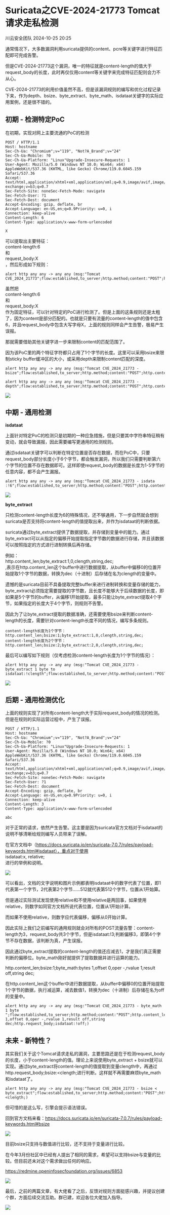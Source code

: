 #  Suricata之CVE-2024-21773 Tomcat请求走私检测   
 川云安全团队   2024-10-25 20:25  
  
通常情况下，大多数漏洞利用suricata提供的content、pcre等关键字进行特征匹配即可完成告警。  
  
但是CVE-2024-21773这个漏洞，唯一的特征就是content-length的值大于request_body的长度，此时再仅仅用content等关键字来完成特征匹配则会力不从心。  
  
CVE-2024-21773的利用价值虽然不高，但是该漏洞规则的编写和优化过程记录下来，作为depth、bsize、byte_extract、byte_math、isdataat关键字的实际应用案例，还是很不错的。  
  
## 初期 - 检测特定PoC  
  
在初期，实现对网上主要流通的PoC的检测  
```
POST / HTTP/1.1
Host: hostname
Sec-Ch-Ua: "Chromium";v="119", "Not?A_Brand";v="24"
Sec-Ch-Ua-Mobile: ?0
Sec-Ch-Ua-Platform: "Linux"Upgrade-Insecure-Requests: 1
User-Agent: Mozilla/5.0 (Windows NT 10.0; Win64; x64) AppleWebKit/537.36 (KHTML, like Gecko) Chrome/119.0.6045.159 Safari/537.36
Accept: text/html,application/xhtml+xml,application/xml;q=0.9,image/avif,image/webp,image/apng,*/*;q=0.8,application/signed-exchange;v=b3;q=0.7
Sec-Fetch-Site: noneSec-Fetch-Mode: navigate
Sec-Fetch-User: ?1
Sec-Fetch-Dest: document
Accept-Encoding: gzip, deflate, br
Accept-Language: en-US,en;q=0.9Priority: u=0, i
Connection: keep-alive
Content-Length: 6
Content-Type: application/x-www-form-urlencoded

X
```  
  
可以提取出主要特征：  
content-length:6  
和  
request_body:X  
，然后形成如下规则：  
```
alert http any any -> any any (msg:"Tomcat CVE_2024_21773";flow:established,to_server;http.method;content:"POST";http.content_len;content:"6";fast_pattern;http.request_body;content:"X";)
```  
  
  
虽然把  
content-length:6  
和  
request_body:X  
作为固定特征，可以针对特定的PoC进行检测了。但是上面的这条规则还是太粗了，因为content是部分匹配的。也就是只要有流量的content-length的值中包含6，并且request_body中包含大写字母X，上面的规则同样会产生告警，极易产生误报。  
  
那就需要借助其他关键字进一步来限制content的匹配范围了。  
  
因为该PoC里的两个特征字符都只占用了1个字节的长度。这里可以采用bsize来限制sticky buffer缓冲区的大小，或采用depth来限制content匹配的深度。  
```
alert http any any -> any any (msg:"Tomcat CVE_2024_21773 - bsize";flow:established,to_server;http.method;content:"POST";http.content_len;content:"6";bsize:1;http.request_body;content:"X";bsize:1;)

alert http any any -> any any (msg:"Tomcat CVE_2024_21773 - depth";flow:established,to_server;http.method;content:"POST";http.content_len;content:"6";depth:1;http.request_body;content:"X";depth:1;)
```  
  
![](https://mmbiz.qpic.cn/mmbiz_png/qibYmMNlY6XCBfb98zDb1s9yv6hwZpwyRwE3TRQYPFT7xf5xD5yb4pg18P2olZNOO6niaEFPn73LhTJyxYRpEGqA/640?wx_fmt=png&from=appmsg "")  
## 中期 - 通用检测  
  
**isdataat**  
  
上面针对特定PoC的检测只是初期的一种应急措施，但是只要其中字符串特征稍有变动，就会导致漏报，因此需要编写更通用的检测规则。  
  
通过isdataat关键字可以判断在特定位置是否存在数据，而在PoC中，只要request_body部分长度小于6个字节，都会触发漏洞，所以我们只需要判断第六个字节的位置不存在数据即可。这样即使request_body的数据是长度为1-5字节的任意内容，都不会产生漏报。  
```
alert http any any -> any any (msg:"Tomcat CVE_2024_21773 - isdata :!6";flow:established,to_server;http.method;content:"POST";http.content_len;content:"6";bsize:1;http.request_body;isdataat:!6;)
```  
  
![](https://mmbiz.qpic.cn/mmbiz_png/qibYmMNlY6XCBfb98zDb1s9yv6hwZpwyRJiagSo3Zt1WMX7fJsugZ8fqfBY2b2VWqsicsvsXKicVPqpicUbv0mdrNSQ/640?wx_fmt=png&from=appmsg "")  
  
**byte_extract**  
  
只检测content-length长度为6的特殊情况，还不够通用，下一步自然就会想到suricata是否支持将content-length的值提取出来，并作为isdataat的判断依据。  
  
suricata通过byte_extract提供了数据提取，并存储到变量中的能力。通过byte_extract可以从指定的偏移开始提取指定字节数的数据进行存储，并且该数据可以按照指定的方式进行进制转换后再存储。  
  
例如：  
http.content_len;byte_extract:1,0,clength,string,dec;  
,表示在http.content_len这个buffer中进行数据提取，从buffer中偏移0的位置开始提取1个字节的数据，转换为dec（十进制）后存储在名为clength的变量中。  
  
遗憾的是suricata目前不具备提取完整buffer来进行进制转换和变量存储的能力，byte_extract必须指定需要提取的字节数，且长度不能够大于后续数据的长度，即如果是5个字节的buffer，从偏移1开始提取，最多只能让byte_extract提取4个字节，如果指定的长度大于4个字节，则规则不告警。  
  
因此为了让byte_extract提取的数据准确，还需要使用bsize来判断content-length的长度，需要针对content-length长度不同的情况，编写多条规则。  
```
content-length长度为1个字节：http.content_len;bsize:1;byte_extract:1,0,clength,string,dec;
content-length长度为2个字节：http.content_len;bsize:2;byte_extract:2,0,clength,string,dec;
```  
  
最后可以编写如下规则（仅考虑检测content-length长度为1个字节的情况）：  
```
alert http any any -> any any (msg:"Tomcat CVE_2024_21773 - byte_extract 1 byte to isdataat:!clength";flow:established,to_server;http.method;content:"POST";http.content_len;bsize:1;byte_extract:1,0,clength,string,dec;http.request_body;isdataat:!clength;)
```  
  
![](https://mmbiz.qpic.cn/mmbiz_png/qibYmMNlY6XCBfb98zDb1s9yv6hwZpwyRibkBu3nXyF37CgKiaP8UMhYsLAJiaz85GuPvOWTYiagXgnpuYpDErriaGibQ/640?wx_fmt=png&from=appmsg "")  
## 后期 - 通用检测优化  
  
上面的规则实现了对所有content-length大于实际request_body的情况的检测。但是在规则的实际运营过程中，产生了误报。  
```
POST / HTTP/1.1
Host: hostname
Sec-Ch-Ua: "Chromium";v="119", "Not?A_Brand";v="24"
Sec-Ch-Ua-Mobile: ?0
Sec-Ch-Ua-Platform: "Linux"Upgrade-Insecure-Requests: 1
User-Agent: Mozilla/5.0 (Windows NT 10.0; Win64; x64) AppleWebKit/537.36 (KHTML, like Gecko) Chrome/119.0.6045.159 Safari/537.36
Accept: text/html,application/xhtml+xml,application/xml;q=0.9,image/avif,image/webp,image/apng,*/*;q=0.8,application/signed-exchange;v=b3;q=0.7
Sec-Fetch-Site: noneSec-Fetch-Mode: navigate
Sec-Fetch-User: ?1
Sec-Fetch-Dest: document
Accept-Encoding: gzip, deflate, br
Accept-Language: en-US,en;q=0.9Priority: u=0, i
Connection: keep-alive
Content-Length: 3
Content-Type: application/x-www-form-urlencoded

abc
```  
  
对于正常的请求，依然产生告警。这主要是因为suricata官方文档对于isdataat的说明不够清晰给规则编写人员带来了误解。  
  
在官方文档中（https://docs.suricata.io/en/suricata-7.0.7/rules/payload-keywords.html#isdataat），重点对于使用  
isdataat:x, relative;  
进行的举例和说明。  
  
![](https://mmbiz.qpic.cn/mmbiz_png/qibYmMNlY6XCBfb98zDb1s9yv6hwZpwyR0B1eAo3a86OckHva7SHMTqDL0vcX2iaNaB0XVtd7w9U2WeAHNzFLwSw/640?wx_fmt=png&from=appmsg "")  
  
可以看出，文档的文字说明和图片示例都表明isdataat中的数字代表了位置，即1代表第一个字节，2代表第2个字节......512就代表第512个字节，位置从1开始算。  
  
但是通过实际测试发现使用relative和不使用relative是两回事，如果使用relative，则数字如同官方文档所说代表位置，位置从1开始计算。  
  
而如果不使用relative，则数字应代表偏移，偏移从0开始计算。  
  
因此实际上我们之前编写的通用规则就会对所有的POST流量告警：content-length为3，request_body共3个字节，但是isdataat:!3;判断偏移3，即第4个字节不存在数据，该判断为真，产生误报。  
  
因此通过byte_extract提取的content-length的值还应减去1，才是我们真正需要判断的偏移位。byte_math刚好就提供了提取数据并进行运算的能力。  
  
http.content_len;bsize:1;byte_math:bytes 1,offset 0,oper -,rvalue 1,result off,string dec;  
  
  
  
在http.content_len这个buffer中进行数据提取，从buffer中偏移0的位置开始提取1个字节的数据，执行减运算，减去数值1，转换为dec（十进制）后存储在名为off的变量中。  
```
alert http any any -> any any (msg:"Tomcat CVE_2024_21773 - byte_math 1 byte ";flow:established,to_server;http.method;content:"POST";http.content_len;bsize:1;byte_math:bytes 1,offset 0,oper -,rvalue 1,result off,string dec;http.request_body;isdataat:!off;)
```  
  
## 未来 - 新特性？  
  
其实我们关于这个Tomcat请求走私的漏洞，主要思路还是在于检测request_body的长度，小于content-length的值。理论上来说使用byte_extract + bsize就可以实现。通过byte_extract将content-length的值提取到变量clength中，再通过http.request_body;bsize:<clength;进行判断。这样就不再需要麻烦byte_math和isdataat了。  
```
alert http any any -> any any (msg:"Tomcat CVE_2024_21773 - bsize < byte_extract";flow:established,to_server;http.method;content:"POST";http.content_len;bsize:1;byte_extract:1,0,clength,string,dec;http.request_body;bsize:<clength;)
```  
  
但可惜的是这么写，引擎会提示语法错误。  
  
回到官方文档来看：https://docs.suricata.io/en/suricata-7.0.7/rules/payload-keywords.html#bsize  
  
![](https://mmbiz.qpic.cn/mmbiz_png/qibYmMNlY6XCBfb98zDb1s9yv6hwZpwyRn20RicpdWyEfoDI5oOtbjyjUCIVSRynkZQzRnWDTgHx0HiaCVauCJSqA/640?wx_fmt=png&from=appmsg "")  
  
目前bsize只支持与数值进行比较，还不支持于变量进行比较。  
  
在今年3月份社区中已经有人提出了相同的需求，希望可以支持bsize与变量的比较。但目前还未对这个需求做出任何的响应。  
  
https://redmine.openinfosecfoundation.org/issues/6853  
  
![](https://mmbiz.qpic.cn/mmbiz_png/qibYmMNlY6XCBfb98zDb1s9yv6hwZpwyRWs7CZEMcCDXxreC8Fy0Wac6jAdcDE8SNTkLTyHyhk49jHtzsebiayicQ/640?wx_fmt=png&from=appmsg "")  
  
最后，之前的两篇文章，有大佬看了之后，反馈对规则方面挺感兴趣，并提议创建个群，方面后续交流互助。群已建，欢迎各位大佬加入指导。  
  
![](https://mmbiz.qpic.cn/mmbiz_png/qibYmMNlY6XCBfb98zDb1s9yv6hwZpwyRvpVOMpIY0LQEDPbTW8phkLK0gITOTA97oSra8Pu2wwKIruPYX76G4Q/640?wx_fmt=png&from=appmsg "")  
  
  

